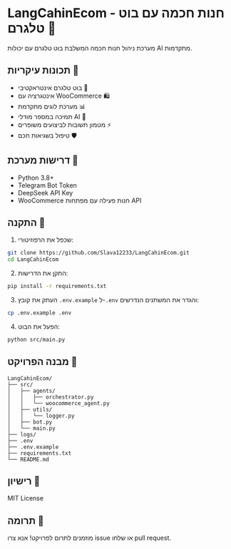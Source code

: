 # LangCahinEcom - חנות חכמה עם בוט טלגרם 🤖

מערכת ניהול חנות חכמה המשלבת בוט טלגרם עם יכולות AI מתקדמות.

## תכונות עיקריות 🌟

- בוט טלגרם אינטראקטיבי 💬
- אינטגרציה עם WooCommerce 🛍️
- מערכת לוגים מתקדמת 📊
- תמיכה במספר מודלי AI 🧠
- מטמון תשובות לביצועים משופרים ⚡
- טיפול בשגיאות חכם 🛡️

## דרישות מערכת 🔧

- Python 3.8+
- Telegram Bot Token
- DeepSeek API Key
- WooCommerce חנות פעילה עם מפתחות API

## התקנה 🚀

1. שכפל את הרפוזיטורי:
```bash
git clone https://github.com/Slava12233/LangCahinEcom.git
cd LangCahinEcom
```

2. התקן את הדרישות:
```bash
pip install -r requirements.txt
```

3. העתק את קובץ `.env.example` ל-`.env` והגדר את המשתנים הנדרשים:
```bash
cp .env.example .env
```

4. הפעל את הבוט:
```bash
python src/main.py
```

## מבנה הפרויקט 📁

```
LangCahinEcom/
├── src/
│   ├── agents/
│   │   ├── orchestrator.py
│   │   └── woocommerce_agent.py
│   ├── utils/
│   │   └── logger.py
│   ├── bot.py
│   └── main.py
├── logs/
├── .env
├── .env.example
├── requirements.txt
└── README.md
```

## רישיון 📄

MIT License

## תרומה 🤝

מוזמנים לתרום לפרויקט! אנא צרו issue או שלחו pull request. 